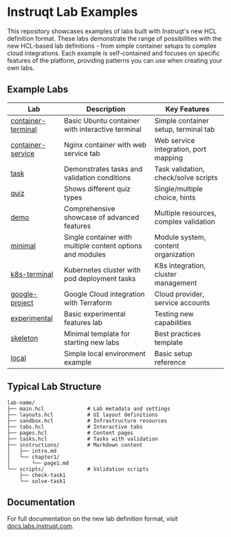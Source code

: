 # Instruqt Lab Examples

This repository showcases examples of labs built with Instruqt's new HCL definition format. These labs demonstrate the range of possibilities with the new HCL-based lab definitions - from simple container setups to complex cloud integrations. Each example is self-contained and focuses on specific features of the platform, providing patterns you can use when creating your own labs.

## Example Labs

| Lab | Description | Key Features |
| --- | --- | --- |
| [container-terminal](container-terminal) | Basic Ubuntu container with interactive terminal | Simple container setup, terminal tab |
| [container-service](container-service) | Nginx container with web service tab | Web service integration, port mapping |
| [task](task) | Demonstrates tasks and validation conditions | Task validation, check/solve scripts |
| [quiz](quiz) | Shows different quiz types | Single/multiple choice, hints |
| [demo](demo) | Comprehensive showcase of advanced features | Multiple resources, complex validation |
| [minimal](minimal) | Single container with multiple content options and modules | Module system, content organization |
| [k8s-terminal](k8s-terminal) | Kubernetes cluster with pod deployment tasks | K8s integration, cluster management |
| [google-project](google-project) | Google Cloud integration with Terraform | Cloud provider, service accounts |
| [experimental](experimental) | Basic experimental features lab | Testing new capabilities |
| [skeleton](skeleton) | Minimal template for starting new labs | Best practices template |
| [local](local) | Simple local environment example | Basic setup reference |


## Typical Lab Structure

```
lab-name/
├── main.hcl              # Lab metadata and settings
├── layouts.hcl           # UI layout definitions
├── sandbox.hcl           # Infrastructure resources
├── tabs.hcl              # Interactive tabs
├── pages.hcl             # Content pages
├── tasks.hcl             # Tasks with validation
├── instructions/         # Markdown content
│   ├── intro.md
│   └── chapter1/
│       └── page1.md
└── scripts/              # Validation scripts
    ├── check-task1
    └── solve-task1
```

## Documentation

For full documentation on the new lab definition format, visit [docs.labs.instruqt.com](https://docs.labs.instruqt.com).
